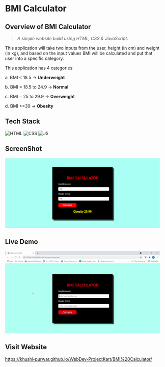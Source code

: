 # BMI Calculator
## Overview of BMI Calculator

> _A simple website build using HTML, CSS & JavaScript._

This application will take two inputs from the user, height (in cm) and weight (in kg), and based on the input values BMI will be calculated and put that user into a specific category.

This application has 4 categories:

a. BMI < 18.5  -> <b> Underweight </b>

b. BMI = 18.5 to 24.9  -><b> Normal </b>

c. BMI = 25 to 29.9  -> <b> Overweight </b>

d. BMI >=30  -> <b> Obesity  </b>

## Tech Stack



![HTML](https://img.shields.io/badge/html5%20-%23E34F26.svg?&style=for-the-badge&logo=html5&logoColor=white)
![CSS](https://img.shields.io/badge/css3%20-%231572B6.svg?&style=for-the-badge&logo=css3&logoColor=white)
![JS](https://img.shields.io/badge/javascript%20-%23323330.svg?&style=for-the-badge&logo=javascript&logoColor=%23F7DF1E)




## ScreenShot

<img src="./Assets/media/ss1.png" />

## Live Demo


<img src="./Assets/media/demo.gif" />

## Visit Website

https://khushi-purwar.github.io/WebDev-ProjectKart/BMI%20Calculator/
